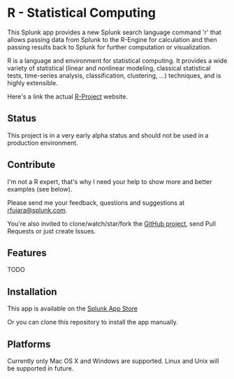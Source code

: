 R - Statistical Computing
===
This Splunk app provides a new Splunk search language
command 'r' that allows passing data from Splunk to the R-Engine
for calculation and then passing results back to Splunk for
further computation or visualization.

R is a language and environment for statistical computing. It
provides a wide variety of statistical (linear and nonlinear
modeling, classical statistical tests, time-series analysis,
classification, clustering, ...) techniques, and is highly extensible.

Here's a link the actual [R-Project](http://www.r-project.org/) website.

Status
---
This project is in a very early alpha status and should not be used in a
production environment.

Contribute
---
I'm not a R expert, that's why I need your help
to show more and better examples (see below).

Please send me your feedback, questions and suggestions
at [rfujara@splunk.com](rfujara@splunk.com).

You're also invited to clone/watch/star/fork the [GitHub project](https://github.com/rfsp/r),
send Pull Requests or just create Issues.

Features
---
TODO

Installation
---
This app is available on the [Splunk App Store](http://apps.splunk.com/app/1735/)

Or you can clone this repository to install the app manually.

Platforms
---
Currently only Mac OS X and Windows are supported.
Linux and Unix will be supported in future.